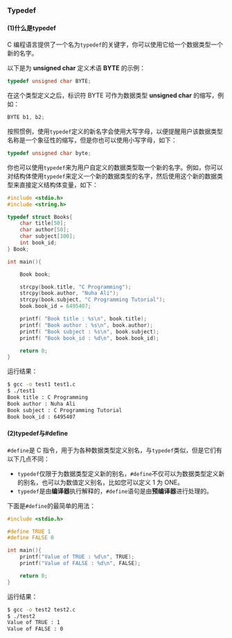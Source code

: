 ### Typedef

#### (1)什么是typedef

C 编程语言提供了一个名为`typedef`的关键字，你可以使用它给一个数据类型一个新的名字。

以下是为 **unsigned char** 定义术语 **BYTE** 的示例：

```c
typedef unsigned char BYTE;
```

在这个类型定义之后，标识符 BYTE 可作为数据类型 **unsigned char** 的缩写，例如：

```c
BYTE b1, b2;
```

按照惯例，使用`typedef`定义的新名字会使用大写字母，以便提醒用户该数据类型名称是一个象征性的缩写，但是你也可以使用小写字母，如下：

```c
typedef unsigned char byte;	
```

你也可以使用`typedef`来为用户自定义的数据类型取一个新的名字。例如，你可以对结构体使用`typedef`来定义一个新的数据类型的名字，然后使用这个新的数据类型来直接定义结构体变量，如下：

```c
#include <stdio.h>
#include <string.h>

typedef struct Books{
	char title[50];
	char author[50];
	char subject[100];
	int book_id;
} Book;

int main(){

	Book book; 

	strcpy(book.title, "C Programming");
	strcpy(book.author, "Nuha Ali");
	strcpy(book.subject, "C Programming Tutorial");
	book.book_id = 6495407;

	printf( "Book title : %s\n", book.title);
    printf( "Book author : %s\n", book.author);
    printf( "Book subject : %s\n", book.subject);
    printf( "Book book_id : %d\n", book.book_id);

	return 0;
}
```

运行结果：

```bash
$ gcc -o test1 test1.c
$ ./test1
Book title : C Programming
Book author : Nuha Ali
Book subject : C Programming Tutorial
Book book_id : 6495407
```

#### (2)typedef与#define

`#define`是 C 指令，用于为各种数据类型定义别名，与`typedef`类似，但是它们有以下几点不同：

- `typedef`仅限于为数据类型定义新的别名，`#define`不仅可以为数据类型定义新的别名，也可以为数值定义别名，比如您可以定义 1 为 ONE。
- `typedef`是由**编译器**执行解释的，`#define`语句是由**预编译器**进行处理的。

下面是`#define`的最简单的用法：

```c
#include <stdio.h>

#define TRUE 1
#define FALSE 0

int main(){
	printf("Value of TRUE : %d\n", TRUE);
	printf("Value of FALSE : %d\n", FALSE);

	return 0;
}
```

运行结果：

```bash
$ gcc -o test2 test2.c
$ ./test2
Value of TRUE : 1
Value of FALSE : 0
```



